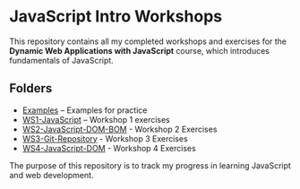 # JavaScript Intro Workshops

This repository contains all my completed workshops and exercises for the **Dynamic Web Applications with JavaScript** course, which introduces fundamentals of JavaScript.

## Folders

- [Examples](./Examples) – Examples for practice
- [WS1-JavaScript](./WS1-JavaScript) – Workshop 1 exercises
- [WS2-JavaScript-DOM-BOM](./WS2-JavaScript-DOM-BOM) - Workshop 2 Exercises
- [WS3-Git-Repository](./WS3-Git_repository) - Workshop 3 Exercises
- [WS4-JavaScript-DOM](./WS4-JavaScript-DOM) - Workshop 4 Exercises

The purpose of this repository is to track my progress in learning JavaScript and web development.
